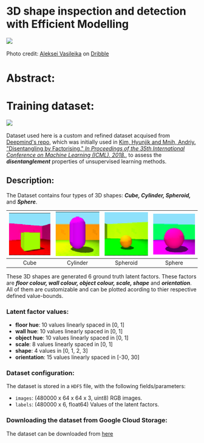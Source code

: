 # 3D shape inspection and detection with Efficient Modelling

<img src='https://miro.medium.com/max/800/0*AEfESZXdQ6hYJgqt.gif' width=70%>

Photo credit: [Aleksei Vasileika](https://dribbble.com/shots/9533255-Endless-geometric-animation) on [Dribble](https://dribbble.com/)

# Abstract:

# Training dataset:

![](https://github.com/deepmind/3d-shapes/raw/master/3dshapes.gif)

Dataset used here is a custom and refined dataset acquised from [Deepmind's repo](https://github.com/deepmind/3d-shapes), which was initially used in [Kim, Hyunjik and Mnih, Andriy. "Disentangling by Factorising." *In Proceedings of the 35th International Conference on Machine Learning (ICML). 2018.*](http://proceedings.mlr.press/v80/kim18b.html), to assess the ***disentanglement*** properties of unsupervised learning methods.

## Description:

The Dataset contains four types of 3D shapes: ***Cube, Cylinder, Spheroid,*** and ***Sphere***.

|![](https://github.com/kulendu/3D_shape_latents/blob/master/images/cube.png)| ![](https://github.com/kulendu/3D_shape_latents/blob/master/images/cylinder.png)|![](https://github.com/kulendu/3D_shape_latents/blob/master/images/spheroid.png)|![](https://github.com/kulendu/3D_shape_latents/blob/master/images/sphere.png)|
|:----:|:--------:|:--------:|:------:|
| Cube | Cylinder | Spheroid | Sphere |

These 3D shapes are generated 6 ground truth latent factors. These factors are ***floor colour, wall colour, object colour, scale, shape*** and ***orientation***. All of them are customizable and can be plotted acording to thier respective defined value-bounds.
### Latent factor values:
- **floor hue**: 10 values linearly spaced in [0, 1]
- **wall hue**: 10 values linearly spaced in [0, 1]
- **object hue**: 10 values linearly spaced in [0, 1]
- **scale**: 8 values linearly spaced in [0, 1]
- **shape**: 4 values in [0, 1, 2, 3]
- **orientation**: 15 values linearly spaced in [-30, 30]

### Dataset configuration:
The dataset is stored in a `HDF5` file, with the following fields/parameters:
- `images`: (480000 x 64 x 64 x 3, uint8) RGB images.
- `labels`: (480000 x 6, float64) Values of the latent factors.

### Downloading the dataset from Google Cloud Storage:
The dataset can be downloaded from [here](https://console.cloud.google.com/storage/browser/3d-shapes;tab=objects?pli=1&prefix=&forceOnObjectsSortingFiltering=false)
